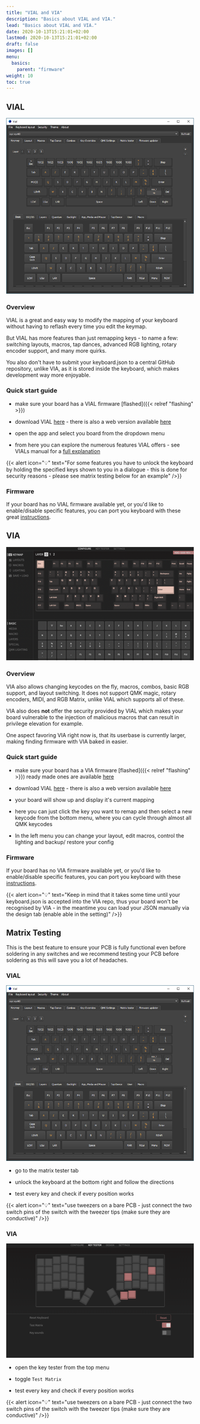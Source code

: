 ```yaml
---
title: "VIAL and VIA"
description: "Basics about VIAL and VIA."
lead: "Basics about VIAL and VIA."
date: 2020-10-13T15:21:01+02:00
lastmod: 2020-10-13T15:21:01+02:00
draft: false
images: []
menu:
  basics:
    parent: "firmware"
weight: 10
toc: true
---
```


## VIAL

![VIAL](vial.png)

### Overview

VIAL is a great and easy way to modify the mapping of your keyboard without having to reflash every time you edit the keymap.

But VIAL has more features than just remapping keys - to name a few: switching layouts, macros, tap dances, advanced RGB lighting, rotary encoder support, and many more quirks.

You also don't have to submit your keyboard.json to a central GitHub repository, unlike VIA, as it is stored inside the keyboard, which makes development way more enjoyable.

### Quick start guide

- make sure your board has a VIAL firmware [flashed]({{< relref "flashing" >}})

- download VIAL [here](https://get.vial.today/download/) - there is also a web version available [here](https://vial.rocks/)

- open the app and select you board from the dropdown menu

- from here you can explore the numerous features VIAL offers - see VIALs manual for a [full explanation](https://get.vial.today/manual/first-use.html)

{{< alert icon="💡" text="For some features you have to unlock the keyboard by holding the specified keys shown to you in a dialogue - this is done for security reasons - please see matrix testing below for an example" />}}

### Firmware

If your board has no VIAL firmware available yet, or you'd like to enable/disable specific features, you can port you keyboard with these great [instructions](https://get.vial.today/docs/porting-to-via.html).

## VIA

![VIA](via.png)

### Overview

VIA also allows changing keycodes on the fly, macros, combos, basic RGB support, and layout switching.
It does not support QMK magic, rotary encoders, MIDI, and RGB Matrix, unlike VIAL which supports all of these.

VIA also does **not** offer the security provided by VIAL which makes your board vulnerable to the injection of malicious macros that can result in privilege elevation for example.

One aspect favoring VIA right now is, that its userbase is currently larger, making finding firmware with VIA baked in easier.

### Quick start guide

- make sure your board has a VIA firmware [flashed]({{< relref "flashing" >}}) ready made ones are available [here](https://www.caniusevia.com/docs/download_firmware)

- download VIAL [here](https://github.com/the-via/releases/releases) - there is also a web version available [here](https://usevia.app/#/)

- your board will show up and display it's current mapping

- here you can just click the key you want to remap and then select a new keycode from the bottom menu, where you can cycle through almost all QMK keycodes

- In the left menu you can change your layout, edit macros, control the lighting and backup/ restore your config

### Firmware

If your board has no VIA firmware available yet, or you'd like to enable/disable specific features, you can port you keyboard with these [instructions](https://www.caniusevia.com/docs/specification).

{{< alert icon="💡" text="Keep in mind that it takes some time until your keyboard.json is accepted into the VIA repo, thus your board won't be recognised by VIA - in the meantime you can load your JSON manually via the design tab (enable able in the setting)" />}}

## Matrix Testing

This is the best feature to ensure your PCB is fully functional even before soldering in any switches and we recommend testing your PCB before soldering as this will save you a lot of headaches.

### VIAL

![VIAL matrix](vial-matrix.png)

- go to the matrix tester tab

- unlock the keyboard at the bottom right and follow the directions

- test every key and check if every position works

{{< alert icon="💡" text="use tweezers on a bare PCB - just connect the two switch pins of the switch with the tweezer tips (make sure they are conductive)" />}}

### VIA

![VIA matrix](via-matrix.png)

- open the key tester from the top menu

- toggle `Test Matrix`

- test every key and check if every position works

{{< alert icon="💡" text="use tweezers on a bare PCB - just connect the two switch pins of the switch with the tweezer tips (make sure they are conductive)" />}}
